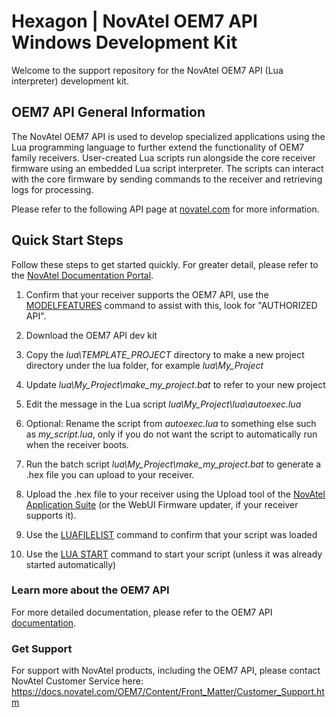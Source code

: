<h1>Hexagon | NovAtel OEM7 API Windows Development Kit</h1>
Welcome to the support repository for the NovAtel OEM7 API (Lua interpreter) development kit. 

<p>
    <h2>OEM7 API General Information</h2>
    The NovAtel OEM7 API is used to develop specialized applications using the Lua programming language to further extend the functionality of OEM7 family receivers. User-created Lua scripts run alongside the core receiver firmware using an embedded Lua script interpreter. The scripts can interact with the core firmware by sending commands to the receiver and retrieving logs for processing.
</p>
<p>
Please refer to the following API page at <a href="https://novatel.com/products/firmware-options-pc-software/gnss-receiver-firmware-options/api">novatel.com</a> for more information.
</p>
<p>
    <h2>Quick Start Steps</h2>
    Follow these steps to get started quickly. For greater detail, please refer to the <a href="https://docs.novatel.com/OEM7/Content/Lua/Overview.htm">NovAtel Documentation Portal</a>.
    <p></p>
    <OL>
    <LI><p>Confirm that your receiver supports the OEM7 API, use the <a href="https://docs.novatel.com/OEM7/Content/Logs/MODELFEATURES.htm">MODELFEATURES</a> command to assist with this, look for "AUTHORIZED API".</p></LI>
    <LI><p>Download the OEM7 API dev kit</p></LI>
    <LI><p>Copy the <em>lua\TEMPLATE_PROJECT</em> directory to make a new project directory under the lua folder, for example <em>lua\My_Project</em></p></LI>
    <LI><p>Update <em>lua\My_Project\make_my_project.bat</em> to refer to your new project</p></LI>
    <LI><p>Edit the message in the Lua script <em>lua\My_Project\lua\autoexec.lua</em></p></LI>
    <LI><p>Optional: Rename the script from <em>autoexec.lua</em> to something else such as <em>my_script.lua</em>, only if you do not want the script to automatically run when the receiver boots.</p></LI>
    <LI><p>Run the batch script <em>lua\My_Project\make_my_project.bat</em> to generate a .hex file you can upload to your receiver.</p></LI>
    <LI><p>Upload the .hex file to your receiver using the Upload tool of the <a href="https://novatel.com/products/firmware-options-pc-software/novatel-application-suite">NovAtel Application Suite</a> (or the WebUI Firmware updater, if your receiver supports it).</p></LI>
    <LI><p>Use the <a href="https://docs.novatel.com/OEM7/Content/Logs/LUAFILELIST.htm">LUAFILELIST</a> command to confirm that your script was loaded</p></LI>
    <LI><p>Use the <a href="https://docs.novatel.com/OEM7/Content/Commands/LUA.htm">LUA START</a> command to start your script (unless it was already started automatically)</p></LI>
    </OL>
</p>    
<p>
    <h3>Learn more about the OEM7 API</h3>
    For more detailed documentation, please refer to the OEM7 API <a href="https://docs.novatel.com/OEM7/Content/Lua/Overview.htm">documentation</a>.
</p>
<p>
    <h3>Get Support</h3>
    For support with NovAtel products, including the OEM7 API, please contact NovAtel Customer Service here:<BR>
    <a href="https://docs.novatel.com/OEM7/Content/Front_Matter/Customer_Support.htm">https://docs.novatel.com/OEM7/Content/Front_Matter/Customer_Support.htm</a>
</p>
